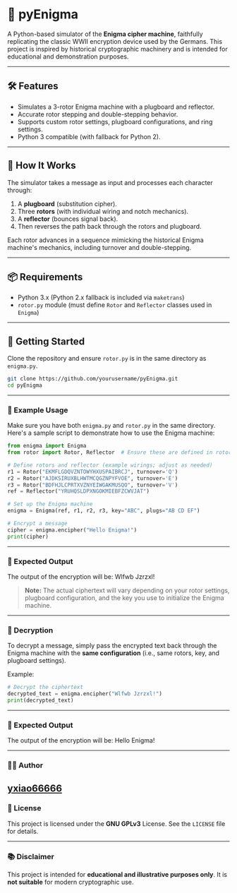 # 🔐 pyEnigma

A Python-based simulator of the **Enigma cipher machine**, faithfully replicating the classic WWII encryption device used by the Germans. This project is inspired by historical cryptographic machinery and is intended for educational and demonstration purposes.

---

## 🛠️ Features

- Simulates a 3-rotor Enigma machine with a plugboard and reflector.
- Accurate rotor stepping and double-stepping behavior.
- Supports custom rotor settings, plugboard configurations, and ring settings.
- Python 3 compatible (with fallback for Python 2).

---

## 🧠 How It Works

The simulator takes a message as input and processes each character through:

1. A **plugboard** (substitution cipher).
2. Three **rotors** (with individual wiring and notch mechanics).
3. A **reflector** (bounces signal back).
4. Then reverses the path back through the rotors and plugboard.

Each rotor advances in a sequence mimicking the historical Enigma machine's mechanics, including turnover and double-stepping.

---

## 📦 Requirements

- Python 3.x (Python 2.x fallback is included via `maketrans`)
- `rotor.py` module (must define `Rotor` and `Reflector` classes used in `Enigma`)

---

## 🚀 Getting Started

Clone the repository and ensure `rotor.py` is in the same directory as `enigma.py`.

```bash
git clone https://github.com/yourusername/pyEnigma.git
cd pyEnigma
```

---

### 🚀 Example Usage

Make sure you have both `enigma.py` and `rotor.py` in the same directory. Here's a sample script to demonstrate how to use the Enigma machine:

```python
from enigma import Enigma
from rotor import Rotor, Reflector  # Ensure these are defined in rotor.py

# Define rotors and reflector (example wirings; adjust as needed)
r1 = Rotor("EKMFLGDQVZNTOWYHXUSPAIBRCJ", turnover='Q')
r2 = Rotor("AJDKSIRUXBLHWTMCQGZNPYFVOE", turnover='E')
r3 = Rotor("BDFHJLCPRTXVZNYEIWGAKMUSQO", turnover='V')
ref = Reflector("YRUHQSLDPXNGOKMIEBFZCWVJAT")

# Set up the Enigma machine
enigma = Enigma(ref, r1, r2, r3, key="ABC", plugs="AB CD EF")

# Encrypt a message
cipher = enigma.encipher("Hello Enigma!")
print(cipher)
```

---

### 🔑 Expected Output

The output of the encryption will be:
Wlfwb Jzrzxl!


> **Note:** The actual ciphertext will vary depending on your rotor settings, plugboard configuration, and the key you use to initialize the Enigma machine.

---

### 🔄 Decryption

To decrypt a message, simply pass the encrypted text back through the Enigma machine with the **same configuration** (i.e., same rotors, key, and plugboard settings).

Example:

```python
# Decrypt the ciphertext
decrypted_text = enigma.encipher("Wlfwb Jzrzxl!")
print(decrypted_text)
```

---

### 🔑 Expected Output

The output of the encryption will be:
Hello Enigma!



---

### 👨‍💻 Author
[yxiao66666](https://www.linkedin.com/in/yang~xiao/) 
---

### 📄 License

This project is licensed under the **GNU GPLv3** License. See the `LICENSE` file for details.

---

### 📚 Disclaimer

This project is intended for **educational and illustrative purposes only**. It is **not suitable** for modern cryptographic use.




